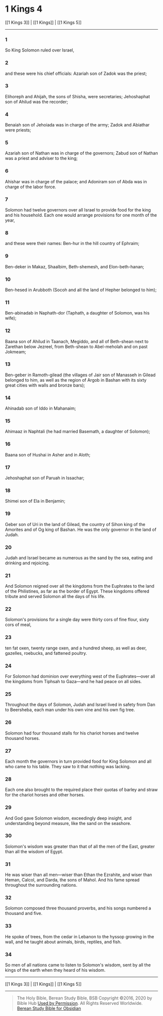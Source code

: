 # 1 Kings 4

[[1 Kings 3]] | [[1 Kings]] | [[1 Kings 5]]

---

### 1
So King Solomon ruled over Israel,

### 2
and these were his chief officials: Azariah son of Zadok was the priest;

### 3
Elihoreph and Ahijah, the sons of Shisha, were secretaries; Jehoshaphat son of Ahilud was the recorder;

### 4
Benaiah son of Jehoiada was in charge of the army; Zadok and Abiathar were priests;

### 5
Azariah son of Nathan was in charge of the governors; Zabud son of Nathan was a priest and adviser to the king;

### 6
Ahishar was in charge of the palace; and Adoniram son of Abda was in charge of the labor force.

### 7
Solomon had twelve governors over all Israel to provide food for the king and his household. Each one would arrange provisions for one month of the year,

### 8
and these were their names: Ben-hur in the hill country of Ephraim;

### 9
Ben-deker in Makaz, Shaalbim, Beth-shemesh, and Elon-beth-hanan;

### 10
Ben-hesed in Arubboth (Socoh and all the land of Hepher belonged to him);

### 11
Ben-abinadab in Naphath-dor (Taphath, a daughter of Solomon, was his wife);

### 12
Baana son of Ahilud in Taanach, Megiddo, and all of Beth-shean next to Zarethan below Jezreel, from Beth-shean to Abel-meholah and on past Jokmeam;

### 13
Ben-geber in Ramoth-gilead (the villages of Jair son of Manasseh in Gilead belonged to him, as well as the region of Argob in Bashan with its sixty great cities with walls and bronze bars);

### 14
Ahinadab son of Iddo in Mahanaim;

### 15
Ahimaaz in Naphtali (he had married Basemath, a daughter of Solomon);

### 16
Baana son of Hushai in Asher and in Aloth;

### 17
Jehoshaphat son of Paruah in Issachar;

### 18
Shimei son of Ela in Benjamin;

### 19
Geber son of Uri in the land of Gilead, the country of Sihon king of the Amorites and of Og king of Bashan. He was the only governor in the land of Judah.

### 20
Judah and Israel became as numerous as the sand by the sea, eating and drinking and rejoicing.

### 21
And Solomon reigned over all the kingdoms from the Euphrates to the land of the Philistines, as far as the border of Egypt. These kingdoms offered tribute and served Solomon all the days of his life.

### 22
Solomon's provisions for a single day were thirty cors of fine flour, sixty cors of meal,

### 23
ten fat oxen, twenty range oxen, and a hundred sheep, as well as deer, gazelles, roebucks, and fattened poultry.

### 24
For Solomon had dominion over everything west of the Euphrates—over all the kingdoms from Tiphsah to Gaza—and he had peace on all sides.

### 25
Throughout the days of Solomon, Judah and Israel lived in safety from Dan to Beersheba, each man under his own vine and his own fig tree.

### 26
Solomon had four thousand stalls for his chariot horses and twelve thousand horses.

### 27
Each month the governors in turn provided food for King Solomon and all who came to his table. They saw to it that nothing was lacking.

### 28
Each one also brought to the required place their quotas of barley and straw for the chariot horses and other horses.

### 29
And God gave Solomon wisdom, exceedingly deep insight, and understanding beyond measure, like the sand on the seashore.

### 30
Solomon's wisdom was greater than that of all the men of the East, greater than all the wisdom of Egypt.

### 31
He was wiser than all men—wiser than Ethan the Ezrahite, and wiser than Heman, Calcol, and Darda, the sons of Mahol. And his fame spread throughout the surrounding nations.

### 32
Solomon composed three thousand proverbs, and his songs numbered a thousand and five.

### 33
He spoke of trees, from the cedar in Lebanon to the hyssop growing in the wall, and he taught about animals, birds, reptiles, and fish.

### 34
So men of all nations came to listen to Solomon's wisdom, sent by all the kings of the earth when they heard of his wisdom.

---

[[1 Kings 3]] | [[1 Kings]] | [[1 Kings 5]]

---

> The Holy Bible, Berean Study Bible, BSB
> Copyright &copy;2016, 2020 by Bible Hub
> [Used by Permission](https://berean.bible/terms.htm). All Rights Reserved Worldwide.
> [Berean Study Bible for Obsidian](https://github.com/gapmiss/berean-study-bible-for-obsidian)</small>


